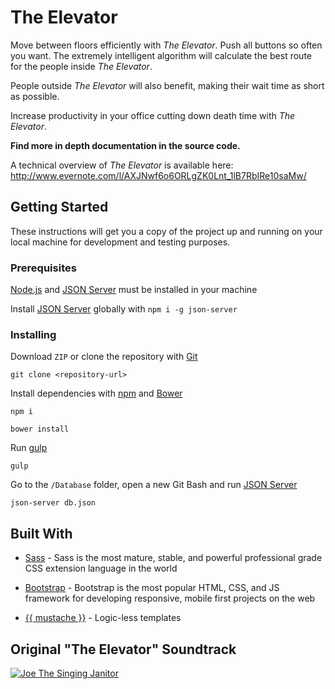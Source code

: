 # The Elevator

Move between floors efficiently with _The Elevator_. Push all buttons so often you want. The extremely intelligent algorithm will calculate the best route for the people inside _The Elevator_.

People outside _The Elevator_ will also benefit, making their wait time as short as possible.

Increase productivity in your office cutting down death time with _The Elevator_.

**Find more in depth documentation in the source code.**

A technical overview of _The Elevator_ is available here: http://www.evernote.com/l/AXJNwf6o6ORLgZK0Lnt_1lB7RbIRe10saMw/

## Getting Started

These instructions will get you a copy of the project up and running on your local machine for development and testing purposes.

### Prerequisites

[Node.js](https://nodejs.org/en/) and [JSON Server](https://github.com/typicode/json-server) must be installed in your machine

Install [JSON Server](https://github.com/typicode/json-server) globally with `npm i -g json-server`

### Installing

Download `ZIP` or clone the repository with [Git](https://git-scm.com/)

```
git clone <repository-url>
```

Install dependencies with [npm](https://www.npmjs.com/) and [Bower](https://bower.io/)

```
npm i

bower install
```

Run [gulp](http://gulpjs.com/)

```
gulp
```

Go to the `/Database` folder, open a new Git Bash and run [JSON Server](https://github.com/typicode/json-server)

```
json-server db.json
```

## Built With

* [Sass](http://sass-lang.com/) - Sass is the most mature, stable, and powerful professional grade CSS extension language in the world

* [Bootstrap](http://getbootstrap.com/) - Bootstrap is the most popular HTML, CSS, and JS framework for developing responsive, mobile first projects on the web

* [{{ mustache }}](https://mustache.github.io/) - Logic-less templates

## Original "The Elevator" Soundtrack

[![Joe The Singing Janitor](http://images.genius.com/0475610e26fafec5b32369c9e8300ea3.352x352x1.jpg)](https://www.youtube.com/watch?v=qPMlhIw8E0k)
